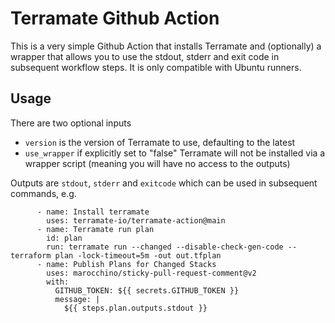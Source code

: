 # Terramate Github Action

This is a very simple Github Action that installs Terramate and (optionally) a wrapper that allows you to use the stdout, stderr and exit code in subsequent workflow steps. It is only compatible with Ubuntu runners.

## Usage

There are two optional inputs
* `version` is the version of Terramate to use, defaulting to the latest 
* `use_wrapper` if explicitly set to "false" Terramate will not be installed via a wrapper script (meaning you will have no access to the outputs)

Outputs are `stdout`, `stderr` and `exitcode` which can be used in subsequent commands, e.g.

```
      - name: Install terramate
        uses: terramate-io/terramate-action@main
      - name: Terramate run plan
        id: plan
        run: terramate run --changed --disable-check-gen-code -- terraform plan -lock-timeout=5m -out out.tfplan
      - name: Publish Plans for Changed Stacks
        uses: marocchino/sticky-pull-request-comment@v2
        with:
          GITHUB_TOKEN: ${{ secrets.GITHUB_TOKEN }}
          message: |
            ${{ steps.plan.outputs.stdout }}
```

